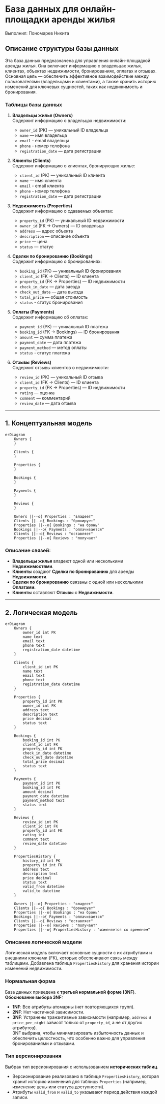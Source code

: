 # База данных для онлайн-площадки аренды жилья

Выполнил: Пономарев Никита

## Описание структуры базы данных

Эта база данных предназначена для управления онлайн-площадкой аренды жилья. Она включает информацию о владельцах жилья, клиентах, объектах недвижимости, бронированиях, оплатах и отзывах. Основная цель — обеспечить эффективное взаимодействие между пользователями (владельцами и клиентами), а также хранить историю изменений для ключевых сущностей, таких как недвижимость и бронирования.

### Таблицы базы данных

1. **Владельцы жилья (Owners)**  
   Содержит информацию о владельцах недвижимости:  
   - `owner_id` (PK) — уникальный ID владельца  
   - `name` — имя владельца  
   - `email` - email владельца
   - `phone` - номер телефона
   - `registration_date` — дата регистрации  

2. **Клиенты (Clients)**  
   Содержит информацию о клиентах, бронирующих жилье:  
   - `client_id` (PK) — уникальный ID клиента  
   - `name` — имя клиента  
   - `email` - email клиента
   - `phone` - номер телефона  
   - `registration_date` — дата регистрации  

3. **Недвижимость (Properties)**  
   Содержит информацию о сдаваемых объектах:  
   - `property_id` (PK) — уникальный ID недвижимости  
   - `owner_id` (FK → Owners) — ID владельца  
   - `address` — адрес объекта  
   - `description` — описание объекта  
   - `price` — цена
   - `status` — статус  

4. **Сделки по бронированию (Bookings)**  
   Содержит информацию о бронированиях:  
   - `booking_id` (PK) — уникальный ID бронирования  
   - `client_id` (FK → Clients) — ID клиента  
   - `property_id` (FK → Properties) — ID недвижимости  
   - `check_in_date` — дата заезда  
   - `check_out_date` — дата выезда  
   - `total_price` — общая стоимость
   - `status` - статуc бронирования

5. **Оплаты (Payments)**  
   Содержит информацию об оплатах:  
   - `payment_id` (PK) — уникальный ID платежа  
   - `booking_id` (FK → Bookings) — ID бронирования  
   - `amount` — сумма платежа  
   - `payment_date` — дата платежа  
   - `payment_method` — метод оплаты
   - `status` - статус платежа

6. **Отзывы (Reviews)**  
   Содержит отзывы клиентов о недвижимости:  
   - `review_id` (PK) — уникальный ID отзыва  
   - `client_id` (FK → Clients) — ID клиента  
   - `property_id` (FK → Properties) — ID недвижимости  
   - `rating` — оценка 
   - `comment` — комментарий  
   - `review_date` — дата отзыва  

---

## 1. Концептуальная модель
```mermaid
erDiagram
    Owners {
    }

    Clients {
    }

    Properties {
    }

    Bookings {
    }

    Payments {
    }

    Reviews {
    }

    Owners ||--o{ Properties : "владеет"
    Clients ||--o{ Bookings : "бронирует"
    Properties ||--o{ Bookings : "на бронь"
    Bookings ||--o{ Payments : "оплачивается"
    Clients ||--o{ Reviews : "оставляет"
    Properties ||--o{ Reviews : "получает"
```

### Описание связей:
- **Владельцы жилья** владеют одной или несколькими **Недвижимостями**.
- **Клиенты** создают **Сделки по бронированию** для аренды **Недвижимости**.
- **Сделки по бронированию** связаны с одной или несколькими **Оплатами**.
- **Клиенты** оставляют **Отзывы** о **Недвижимости**.

---

## 2. Логическая модель
```mermaid
erDiagram
    Owners {
        owner_id int PK
        name text
        email text
        phone text
        registration_date datetime
    }

    Clients {
        client_id int PK
        name text
        email text
        phone text
        registration_date datetime
    }

    Properties {
        property_id int PK
        owner_id int FK
        address text
        description text
        price decimal
        status text
    }

    Bookings {
        booking_id int PK
        client_id int FK
        property_id int FK
        check_in_date datetime
        check_out_date datetime
        total_price decimal
        status text
    }

    Payments {
        payment_id int PK
        booking_id int FK
        amount decimal
        payment_date datetime
        payment_method text
        status text
    }

    Reviews {
        review_id int PK
        client_id int FK
        property_id int FK
        rating int
        comment text
        review_date datetime
    }

    PropertiesHistory {
        history_id int PK
        property_id int FK
        address text
        description text
        price decimal
        status text
        valid_from datetime
        valid_to datetime
    }

    Owners ||--o{ Properties : "владеет"
    Clients ||--o{ Bookings : "бронирует"
    Properties ||--o{ Bookings : "на бронь"
    Bookings ||--o{ Payments : "оплачивается"
    Clients ||--o{ Reviews : "оставляет"
    Properties ||--o{ Reviews : "получает"
    Properties ||--o{ PropertiesHistory : "изменяется со временем"
```

### Описание логической модели
Логическая модель включает основные сущности с их атрибутами и внешними ключами (FK), которые обеспечивают связь между таблицами. Добавлена таблица `PropertiesHistory` для хранения истории изменений недвижимости.

### Нормальная форма
База данных приведена к **третьей нормальной форме (3NF)**.  
**Обоснование выбора 3NF:**
- **1NF**: Все атрибуты атомарны (нет повторяющихся групп).
- **2NF**: Нет частичной зависимости.
- **3NF**: Устранены транзитивные зависимости (например, `address` и `price_per_night` зависят только от `property_id`, а не от других атрибутов).  
3NF выбрана, чтобы минимизировать избыточность данных и обеспечить целостность, что особенно важно для управления бронированиями и отзывами.

### Тип версионирования
Выбран тип версионирования с использованием **исторических таблиц**.  
- Версионирование реализовано в таблице `PropertiesHistory`, которая хранит историю изменений для таблицы `Properties` (например, изменение цены или статуса доступности).  
- Атрибуты `valid_from` и `valid_to` указывают период действия каждой записи.

